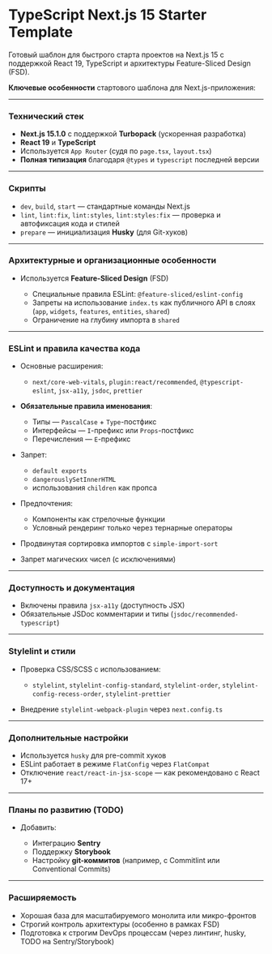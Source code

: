 # TypeScript Next.js 15 Starter Template

Готовый шаблон для быстрого старта проектов на Next.js 15 с поддержкой React 19, TypeScript и архитектуры Feature-Sliced Design (FSD).

**Ключевые особенности** стартового шаблона для Next.js-приложения:

---

### **Технический стек**

- **Next.js 15.1.0** с поддержкой **Turbopack** (ускоренная разработка)
- **React 19** и **TypeScript**
- Используется `App Router` (судя по `page.tsx`, `layout.tsx`)
- **Полная типизация** благодаря `@types` и `typescript` последней версии

---

### **Скрипты**

- `dev`, `build`, `start` — стандартные команды Next.js
- `lint`, `lint:fix`, `lint:styles`, `lint:styles:fix` — проверка и автофиксация кода и стилей
- `prepare` — инициализация **Husky** (для Git-хуков)

---

### **Архитектурные и организационные особенности**

- Используется **Feature-Sliced Design** (FSD)

  - Специальные правила ESLint: `@feature-sliced/eslint-config`
  - Запреты на использование `index.ts` как публичного API в слоях (`app`, `widgets`, `features`, `entities`, `shared`)
  - Ограничение на глубину импорта в `shared`

---

### **ESLint и правила качества кода**

- Основные расширения:

  - `next/core-web-vitals`, `plugin:react/recommended`, `@typescript-eslint`, `jsx-a11y`, `jsdoc`, `prettier`

- **Обязательные правила именования**:

  - Типы — `PascalCase` + `Type`-постфикс
  - Интерфейсы — `I`-префикс или `Props`-постфикс
  - Перечисления — `E`-префикс

- Запрет:

  - `default exports`
  - `dangerouslySetInnerHTML`
  - использования `children` как пропса

- Предпочтения:

  - Компоненты как стрелочные функции
  - Условный рендеринг только через тернарные операторы

- Продвинутая сортировка импортов с `simple-import-sort`
- Запрет магических чисел (с исключениями)

---

### **Доступность и документация**

- Включены правила `jsx-a11y` (доступность JSX)
- Обязательные JSDoc комментарии и типы (`jsdoc/recommended-typescript`)

---

### **Stylelint и стили**

- Проверка CSS/SCSS с использованием:

  - `stylelint`, `stylelint-config-standard`, `stylelint-order`, `stylelint-config-recess-order`, `stylelint-prettier`

- Внедрение `stylelint-webpack-plugin` через `next.config.ts`

---

### **Дополнительные настройки**

- Используется `husky` для pre-commit хуков
- ESLint работает в режиме `FlatConfig` через `FlatCompat`
- Отключение `react/react-in-jsx-scope` — как рекомендовано с React 17+

---

### **Планы по развитию (TODO)**

- Добавить:

  - Интеграцию **Sentry**
  - Поддержку **Storybook**
  - Настройку **git-коммитов** (например, с Commitlint или Conventional Commits)

---

### **Расширяемость**

- Хорошая база для масштабируемого монолита или микро-фронтов
- Строгий контроль архитектуры (особенно в рамках FSD)
- Подготовка к строгим DevOps процессам (через линтинг, husky, TODO на Sentry/Storybook)
